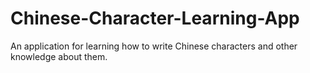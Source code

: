 Chinese-Character-Learning-App
======
An application for learning how to write Chinese characters and other knowledge about them.
